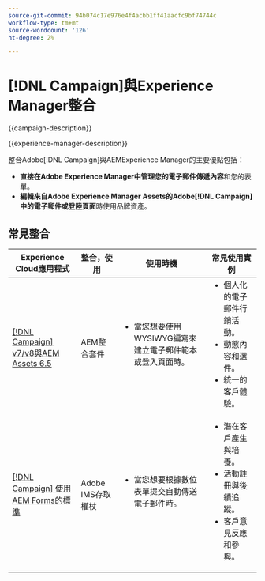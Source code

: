 ```yaml
---
source-git-commit: 94b074c17e976e4f4acbb1ff41aacfc9bf74744c
workflow-type: tm+mt
source-wordcount: '126'
ht-degree: 2%

---
```



# [!DNL Campaign]與Experience Manager整合

{{campaign-description}}

{{experience-manager-description}}

整合Adobe[!DNL Campaign]與AEMExperience Manager的主要優點包括：

+ **直接在Adobe Experience Manager中管理您的電子郵件傳遞內容**&#x200B;和您的表單。
+ **編輯來自Adobe Experience Manager Assets的Adobe[!DNL Campaign]中的電子郵件或登陸頁面**&#x200B;時使用品牌資產。

## 常見整合

<table>
    <thead>
        <tr>
            <th>Experience Cloud應用程式</th>
            <th>整合，使用</th>
            <th>使用時機</th>
            <th>常見使用實例</th>
        </tr>
    </thead>
    <tbody>
        <tr>
            <td><a href="../../integrations/tutorials/campaign-aem/campaign-v8-with-experience-manager.md" target="_blank" rel="noreferrer">[!DNL Campaign] v7/v8與AEM Assets 6.5</a></td>
            <td>AEM整合套件</td>
            <td>
                <ul style="margin-top: 0;">
                    <li>當您想要使用WYSIWYG編寫來建立電子郵件範本或登入頁面時。</li>
                </ul>
            </td>
            <td>
              <ul style="margin-top: 0;">
                <li>個人化的電子郵件行銷活動。</li>
                <li>動態內容和選件。</li>
                <li>統一的客戶體驗。</li>
              </ul>
            </td>
        </tr>      
        <tr>
            <td><a href="https://experienceleague.adobe.com/docs/experience-manager-learn/forms/aem-forms-with-adobe-campaign/aem-forms-with-campaign-standard-getting-started-tutorial.html?lang=zh-Hant" target="_blank" rel="noreferrer">[!DNL Campaign] 使用AEM Forms的標準</a></td>
            <td>Adobe IMS存取權杖</td>
            <td>
                <ul style="margin-top: 0;">
                    <li>當您想要根據數位表單提交自動傳送電子郵件時。</li>
                </ul>
            </td>
            <td>
              <ul style="margin-top: 0;">
                <li>潛在客戶產生與培養。</li>
                <li>活動註冊與後續追蹤。</li>
                <li>客戶意見反應和參與。</li>
              </ul>
            </td>
        </tr>              
    </tbody>          
</table>
